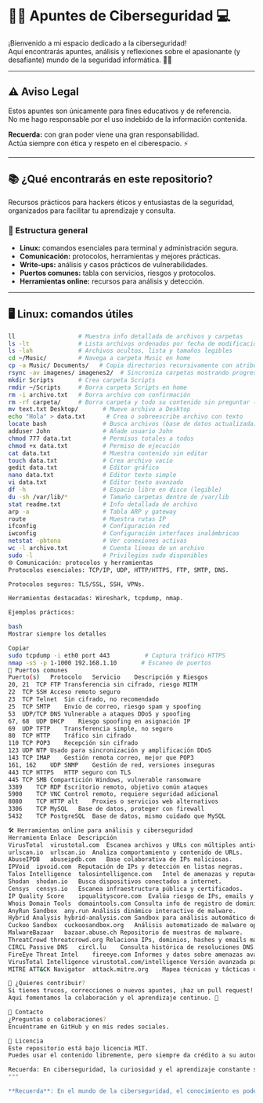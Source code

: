 # 🕵️‍♂️ Apuntes de Ciberseguridad 💻

¡Bienvenido a mi espacio dedicado a la ciberseguridad!  
Aquí encontrarás apuntes, análisis y reflexiones sobre el apasionante (y desafiante) mundo de la seguridad informática. 🔐🦠

---

## ⚠️ Aviso Legal

Estos apuntes son únicamente para fines educativos y de referencia.  
No me hago responsable por el uso indebido de la información contenida.

**Recuerda:** con gran poder viene una gran responsabilidad.  
Actúa siempre con ética y respeto en el ciberespacio. ⚡️

---

## 📚 ¿Qué encontrarás en este repositorio?

Recursos prácticos para hackers éticos y entusiastas de la seguridad, organizados para facilitar tu aprendizaje y consulta.

### 📂 Estructura general

- **Linux:** comandos esenciales para terminal y administración segura.  
- **Comunicación:** protocolos, herramientas y mejores prácticas.  
- **Write-ups:** análisis y casos prácticos de vulnerabilidades.  
- **Puertos comunes:** tabla con servicios, riesgos y protocolos.  
- **Herramientas online:** recursos para análisis y detección.

---

## 🖥️ Linux: comandos útiles

```bash
ll                  # Muestra info detallada de archivos y carpetas
ls -lt              # Lista archivos ordenados por fecha de modificación (más reciente primero)
ls -lah             # Archivos ocultos, lista y tamaños legibles
cd ~/Music/         # Navega a carpeta Music en home
cp -a Music/ Documents/   # Copia directorios recursivamente con atributos
rsync -av imagenes/ imagenes2/  # Sincroniza carpetas mostrando progreso
mkdir Scripts       # Crea carpeta Scripts
rmdir ~/Scripts     # Borra carpeta Scripts en home
rm -i archivo.txt   # Borra archivo con confirmación
rm -rf carpeta/     # Borra carpeta y todo su contenido sin preguntar (¡cuidado!)
mv text.txt Desktop/       # Mueve archivo a Desktop
echo "Hola" > data.txt      # Crea o sobreescribe archivo con texto
locate bash                # Busca archivos (base de datos actualizada)
adduser John               # Añade usuario John
chmod 777 data.txt         # Permisos totales a todos
chmod +x data.txt          # Permiso de ejecución
cat data.txt               # Muestra contenido sin editar
touch data.txt             # Crea archivo vacío
gedit data.txt             # Editor gráfico
nano data.txt              # Editor texto simple
vi data.txt                # Editor texto avanzado
df -h                      # Espacio libre en disco (legible)
du -sh /var/lib/*          # Tamaño carpetas dentro de /var/lib
stat readme.txt            # Info detallada de archivo
arp -a                     # Tabla ARP y gateway
route                      # Muestra rutas IP
ifconfig                   # Configuración red
iwconfig                   # Configuración interfaces inalámbricas
netstat -pbtona            # Ver conexiones activas
wc -l archivo.txt          # Cuenta líneas de un archivo
sudo -l                    # Privilegios sudo disponibles
🌐 Comunicación: protocolos y herramientas
Protocolos esenciales: TCP/IP, UDP, HTTP/HTTPS, FTP, SMTP, DNS.

Protocolos seguros: TLS/SSL, SSH, VPNs.

Herramientas destacadas: Wireshark, tcpdump, nmap.

Ejemplos prácticos:

bash
Mostrar siempre los detalles

Copiar
sudo tcpdump -i eth0 port 443          # Captura tráfico HTTPS
nmap -sS -p 1-1000 192.168.1.10       # Escaneo de puertos
🔌 Puertos comunes
Puerto(s)	Protocolo	Servicio	Descripción y Riesgos
20, 21	TCP	FTP	Transferencia sin cifrado, riesgo MITM
22	TCP	SSH	Acceso remoto seguro
23	TCP	Telnet	Sin cifrado, no recomendado
25	TCP	SMTP	Envío de correo, riesgo spam y spoofing
53	UDP/TCP	DNS	Vulnerable a ataques DDoS y spoofing
67, 68	UDP	DHCP	Riesgo spoofing en asignación IP
69	UDP	TFTP	Transferencia simple, no seguro
80	TCP	HTTP	Tráfico sin cifrado
110	TCP	POP3	Recepción sin cifrado
123	UDP	NTP	Usado para sincronización y amplificación DDoS
143	TCP	IMAP	Gestión remota correo, mejor que POP3
161, 162	UDP	SNMP	Gestión de red, versiones inseguras
443	TCP	HTTPS	HTTP seguro con TLS
445	TCP	SMB	Compartición Windows, vulnerable ransomware
3389	TCP	RDP	Escritorio remoto, objetivo común ataques
5900	TCP	VNC	Control remoto, requiere seguridad adicional
8080	TCP	HTTP alt	Proxies o servicios web alternativos
3306	TCP	MySQL	Base de datos, proteger con firewall
5432	TCP	PostgreSQL	Base de datos, mismo cuidado que MySQL

🛠️ Herramientas online para análisis y ciberseguridad
Herramienta	Enlace	Descripción
VirusTotal	virustotal.com	Escanea archivos y URLs con múltiples antivirus.
urlscan.io	urlscan.io	Analiza comportamiento y contenido de URLs.
AbuseIPDB	abuseipdb.com	Base colaborativa de IPs maliciosas.
IPVoid	ipvoid.com	Reputación de IPs y detección en listas negras.
Talos Intelligence	talosintelligence.com	Intel de amenazas y reputación de IPs y dominios.
Shodan	shodan.io	Busca dispositivos conectados a internet.
Censys	censys.io	Escanea infraestructura pública y certificados.
IP Quality Score	ipqualityscore.com	Evalúa riesgo de IPs, emails y dispositivos.
Whois Domain Tools	domaintools.com	Consulta info de registro de dominios.
AnyRun Sandbox	any.run	Análisis dinámico interactivo de malware.
Hybrid Analysis	hybrid-analysis.com	Sandbox para análisis automático de malware.
Cuckoo Sandbox	cuckoosandbox.org	Análisis automatizado de malware open source.
MalwareBazaar	bazaar.abuse.ch	Repositorio de muestras de malware.
ThreatCrowd	threatcrowd.org	Relaciona IPs, dominios, hashes y emails maliciosos.
CIRCL Passive DNS	circl.lu	Consulta histórica de resoluciones DNS.
FireEye Threat Intel	fireeye.com	Informes y datos sobre amenazas avanzadas.
VirusTotal Intelligence	virustotal.com/intelligence	Versión avanzada para análisis profundo.
MITRE ATT&CK Navigator	attack.mitre.org	Mapea técnicas y tácticas de ataques cibernéticos.

🚀 ¿Quieres contribuir?
Si tienes trucos, correcciones o nuevos apuntes, ¡haz un pull request!
Aquí fomentamos la colaboración y el aprendizaje continuo. 🤘

💬 Contacto
¿Preguntas o colaboraciones?
Encuéntrame en GitHub y en mis redes sociales.

📜 Licencia
Este repositorio está bajo licencia MIT.
Puedes usar el contenido libremente, pero siempre da crédito a su autor.

Recuerda: En ciberseguridad, la curiosidad y el aprendizaje constante son tu mejor defensa. ¡Sigue explorando! 🔍✨
"""

**Recuerda**: En el mundo de la ciberseguridad, el conocimiento es poder. ¡Así que mantente curioso y nunca dejes de aprender! 🔍✨
